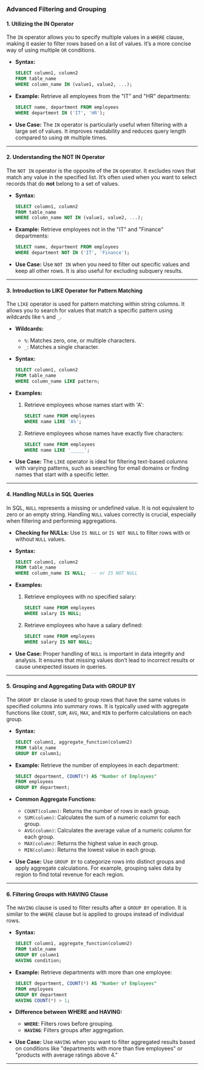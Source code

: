 ### Advanced Filtering and Grouping

#### **1. Utilizing the IN Operator**

The `IN` operator allows you to specify multiple values in a `WHERE` clause, making it easier to filter rows based on a list of values. It’s a more concise way of using multiple `OR` conditions.

- **Syntax:**
  ```sql
  SELECT column1, column2
  FROM table_name
  WHERE column_name IN (value1, value2, ...);
  ```

- **Example:**
  Retrieve all employees from the "IT" and "HR" departments:
  ```sql
  SELECT name, department FROM employees
  WHERE department IN ('IT', 'HR');
  ```

- **Use Case:**
  The `IN` operator is particularly useful when filtering with a large set of values. It improves readability and reduces query length compared to using `OR` multiple times.

---

#### **2. Understanding the NOT IN Operator**

The `NOT IN` operator is the opposite of the `IN` operator. It excludes rows that match any value in the specified list. It’s often used when you want to select records that do **not** belong to a set of values.

- **Syntax:**
  ```sql
  SELECT column1, column2
  FROM table_name
  WHERE column_name NOT IN (value1, value2, ...);
  ```

- **Example:**
  Retrieve employees not in the "IT" and "Finance" departments:
  ```sql
  SELECT name, department FROM employees
  WHERE department NOT IN ('IT', 'Finance');
  ```

- **Use Case:**
  Use `NOT IN` when you need to filter out specific values and keep all other rows. It is also useful for excluding subquery results.

---

#### **3. Introduction to LIKE Operator for Pattern Matching**

The `LIKE` operator is used for pattern matching within string columns. It allows you to search for values that match a specific pattern using wildcards like `%` and `_`.

- **Wildcards:**
  - `%`: Matches zero, one, or multiple characters.
  - `_`: Matches a single character.

- **Syntax:**
  ```sql
  SELECT column1, column2
  FROM table_name
  WHERE column_name LIKE pattern;
  ```

- **Examples:**
  1. Retrieve employees whose names start with 'A':
     ```sql
     SELECT name FROM employees
     WHERE name LIKE 'A%';
     ```

  2. Retrieve employees whose names have exactly five characters:
     ```sql
     SELECT name FROM employees
     WHERE name LIKE '_____';
     ```

- **Use Case:**
  The `LIKE` operator is ideal for filtering text-based columns with varying patterns, such as searching for email domains or finding names that start with a specific letter.

---

#### **4. Handling NULLs in SQL Queries**

In SQL, `NULL` represents a missing or undefined value. It is not equivalent to zero or an empty string. Handling `NULL` values correctly is crucial, especially when filtering and performing aggregations.

- **Checking for NULLs:**
  Use `IS NULL` or `IS NOT NULL` to filter rows with or without `NULL` values.

- **Syntax:**
  ```sql
  SELECT column1, column2
  FROM table_name
  WHERE column_name IS NULL;  -- or IS NOT NULL
  ```

- **Examples:**
  1. Retrieve employees with no specified salary:
     ```sql
     SELECT name FROM employees
     WHERE salary IS NULL;
     ```

  2. Retrieve employees who have a salary defined:
     ```sql
     SELECT name FROM employees
     WHERE salary IS NOT NULL;
     ```

- **Use Case:**
  Proper handling of `NULL` is important in data integrity and analysis. It ensures that missing values don’t lead to incorrect results or cause unexpected issues in queries.

---

#### **5. Grouping and Aggregating Data with GROUP BY**

The `GROUP BY` clause is used to group rows that have the same values in specified columns into summary rows. It is typically used with aggregate functions like `COUNT`, `SUM`, `AVG`, `MAX`, and `MIN` to perform calculations on each group.

- **Syntax:**
  ```sql
  SELECT column1, aggregate_function(column2)
  FROM table_name
  GROUP BY column1;
  ```

- **Example:**
  Retrieve the number of employees in each department:
  ```sql
  SELECT department, COUNT(*) AS "Number of Employees"
  FROM employees
  GROUP BY department;
  ```

- **Common Aggregate Functions:**
  - `COUNT(column)`: Returns the number of rows in each group.
  - `SUM(column)`: Calculates the sum of a numeric column for each group.
  - `AVG(column)`: Calculates the average value of a numeric column for each group.
  - `MAX(column)`: Returns the highest value in each group.
  - `MIN(column)`: Returns the lowest value in each group.

- **Use Case:**
  Use `GROUP BY` to categorize rows into distinct groups and apply aggregate calculations. For example, grouping sales data by region to find total revenue for each region.

---

#### **6. Filtering Groups with HAVING Clause**

The `HAVING` clause is used to filter results after a `GROUP BY` operation. It is similar to the `WHERE` clause but is applied to groups instead of individual rows.

- **Syntax:**
  ```sql
  SELECT column1, aggregate_function(column2)
  FROM table_name
  GROUP BY column1
  HAVING condition;
  ```

- **Example:**
  Retrieve departments with more than one employee:
  ```sql
  SELECT department, COUNT(*) AS "Number of Employees"
  FROM employees
  GROUP BY department
  HAVING COUNT(*) > 1;
  ```

- **Difference between WHERE and HAVING:**
  - **`WHERE`**: Filters rows before grouping.
  - **`HAVING`**: Filters groups after aggregation.

- **Use Case:**
  Use `HAVING` when you want to filter aggregated results based on conditions like "departments with more than five employees" or "products with average ratings above 4."

---
